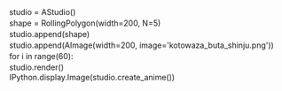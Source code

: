 studio = AStudio()　　　　　　　　　　　　　　　　　　　　　　　　　　　　　　　　　　　　　　　　　　　　　　　　　　　
shape = RollingPolygon(width=200, N=5)　　　　　　　　　　　　　　　　　　　　　　　　　　　　　　　　　　　　　　　　　　　　　　　　　　　　　　
studio.append(shape)　　　　　　　　　　　　　　　　　　　　　　　　　　　　　　　　　　　　　　　　　　　　　　　
studio.append(AImage(width=200, image='kotowaza_buta_shinju.png'))　　　　　　　　　　　　　　　　　　　　　　　　　　　　　　　　　　　　　　　　　　　　
for i in range(60):　　　　　　　　　　　　　　　　　　　　　　　　　　　　　　　　　　　　　　　　　　
    studio.render()　　　　　　　　　　　　　　　　　　　　　　　　　　　　　　　　　　　　　　　　　　　　　　　　　　　　　
IPython.display.Image(studio.create_anime())
